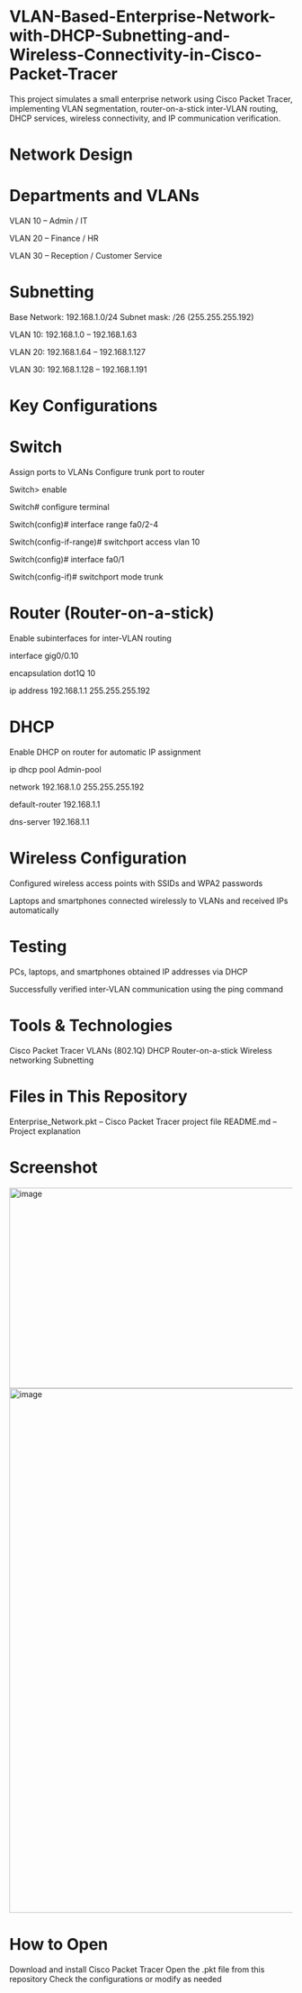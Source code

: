 # VLAN-Based-Enterprise-Network-with-DHCP-Subnetting-and-Wireless-Connectivity-in-Cisco-Packet-Tracer
This project simulates a small enterprise network using Cisco Packet Tracer, implementing VLAN segmentation, router-on-a-stick inter-VLAN routing, DHCP services, wireless connectivity, and IP communication verification.

# Network Design
# Departments and VLANs

VLAN 10 – Admin / IT

VLAN 20 – Finance / HR

VLAN 30 – Reception / Customer Service

# Subnetting
Base Network: 192.168.1.0/24
Subnet mask: /26 (255.255.255.192)

VLAN 10: 192.168.1.0 – 192.168.1.63

VLAN 20: 192.168.1.64 – 192.168.1.127

VLAN 30: 192.168.1.128 – 192.168.1.191

# Key Configurations
# Switch

Assign ports to VLANs
Configure trunk port to router


Switch> enable 

Switch# configure terminal

Switch(config)# interface range fa0/2-4

Switch(config-if-range)# switchport access vlan 10

Switch(config)# interface fa0/1

Switch(config-if)# switchport mode trunk

# Router (Router-on-a-stick)
Enable subinterfaces for inter-VLAN routing

interface gig0/0.10

encapsulation dot1Q 10

ip address 192.168.1.1 255.255.255.192
 
# DHCP
Enable DHCP on router for automatic IP assignment

ip dhcp pool Admin-pool

 network 192.168.1.0 255.255.255.192
 
 default-router 192.168.1.1
 
 dns-server 192.168.1.1
 
# Wireless Configuration
Configured wireless access points with SSIDs and WPA2 passwords

Laptops and smartphones connected wirelessly to VLANs and received IPs automatically

# Testing
PCs, laptops, and smartphones obtained IP addresses via DHCP

Successfully verified inter-VLAN communication using the ping command

# Tools & Technologies

Cisco Packet Tracer
VLANs (802.1Q)
DHCP
Router-on-a-stick
Wireless networking
Subnetting

# Files in This Repository

Enterprise_Network.pkt – Cisco Packet Tracer project file
README.md – Project explanation

# Screenshot 
<img width="940" height="356" alt="image" src="https://github.com/user-attachments/assets/59004139-521a-472d-a5df-e09ff69f2420" />
<img width="940" height="931" alt="image" src="https://github.com/user-attachments/assets/68bef741-9158-4536-813f-3e768590be64" />



# How to Open

Download and install Cisco Packet Tracer
Open the .pkt file from this repository
Check the configurations or modify as needed
